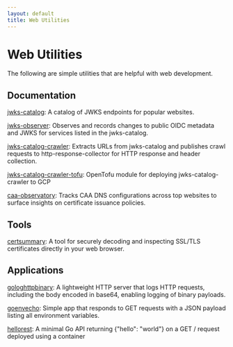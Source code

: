 ```yaml
---
layout: default
title: Web Utilities
---
```


# Web Utilities

The following are simple utilities that are helpful with web development.

## Documentation

[jwks-catalog](https://github.com/UnitVectorY-Labs/jwks-catalog): A catalog of JWKS endpoints for popular websites.

[jwks-observer](https://github.com/UnitVectorY-Labs/jwks-observer): Observes and records changes to public OIDC metadata and JWKS for services listed in the jwks-catalog.

[jwks-catalog-crawler](https://github.com/UnitVectorY-Labs/jwks-catalog-crawler): Extracts URLs from jwks-catalog and publishes crawl requests to http-response-collector for HTTP response and header collection.

[jwks-catalog-crawler-tofu](https://github.com/UnitVectorY-Labs/jwks-catalog-crawler-tofu): OpenTofu module for deploying jwks-catalog-crawler to GCP

[caa-observatory](https://github.com/UnitVectorY-Labs/caa-observatory): Tracks CAA DNS configurations across top websites to surface insights on certificate issuance policies.

## Tools

[certsummary](https://github.com/UnitVectorY-Labs/certsummary): A tool for securely decoding and inspecting SSL/TLS certificates directly in your web browser.

## Applications

[gologhttpbinary](https://github.com/UnitVectorY-Labs/gologhttpbinary): A lightweight HTTP server that logs HTTP requests, including the body encoded in base64, enabling logging of binary payloads.

[goenvecho](https://github.com/UnitVectorY-Labs/goenvecho): Simple app that responds to GET requests with a JSON payload listing all environment variables.

[hellorest](https://github.com/UnitVectorY-Labs/hellorest): A minimal Go API returning {"hello": "world"} on a GET / request deployed using a container

